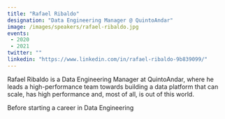 ```yaml
---
title: "Rafael Ribaldo"
designation: "Data Engineering Manager @ QuintoAndar"
image: /images/speakers/rafael-ribaldo.jpg
events:
 - 2020
 - 2021
twitter: ""
linkedin: "https://www.linkedin.com/in/rafael-ribaldo-9b839099/"
---
```


Rafael Ribaldo is a Data Engineering Manager at QuintoAndar, where he leads a high-performance team towards building a data platform that can scale, has high performance and, most of all, is out of this world.

Before starting a career in Data Engineering